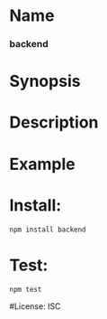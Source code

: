 # Name
### backend

# Synopsis


# Description

# Example

# Install:
`npm install backend`

# Test:
`npm test`

#License:
ISC
